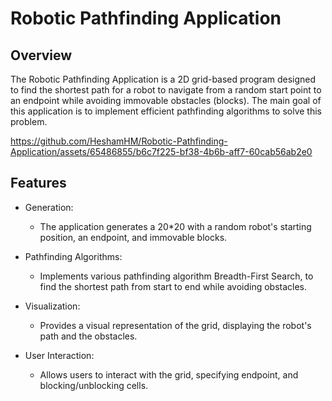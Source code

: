 # Robotic Pathfinding Application

## Overview

The Robotic Pathfinding Application is a 2D grid-based program designed to find the shortest path for a robot to navigate from a random start point to an endpoint while avoiding immovable obstacles (blocks). The main goal of this application is to implement efficient pathfinding algorithms to solve this problem.


https://github.com/HeshamHM/Robotic-Pathfinding-Application/assets/65486855/b6c7f225-bf38-4b6b-aff7-60cab56ab2e0



## Features

- Generation:
  - The application generates a 20*20 with a random robot's starting position, an endpoint, and immovable blocks.
  
- Pathfinding Algorithms:
  - Implements various pathfinding algorithm Breadth-First Search, to find the shortest path from start to end while avoiding obstacles.
  
- Visualization:
  - Provides a visual representation of the grid, displaying the robot's path and the obstacles.
  
- User Interaction:
  - Allows users to interact with the grid, specifying endpoint, and blocking/unblocking cells.
